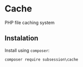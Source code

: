 # Cache

PHP file caching system

## Instalation

Install using `composer`:

```
composer require subsession\cache
```
